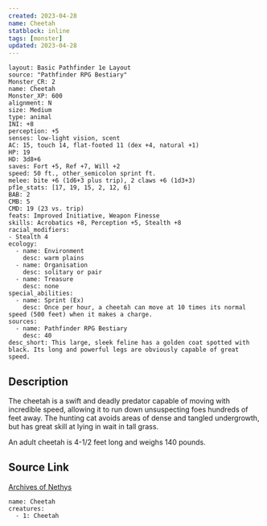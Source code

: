 ```yaml
---
created: 2023-04-28
name: Cheetah
statblock: inline
tags: [monster]
updated: 2023-04-28
---
```

```statblock
layout: Basic Pathfinder 1e Layout
source: "Pathfinder RPG Bestiary"
Monster_CR: 2
name: Cheetah
Monster_XP: 600
alignment: N
size: Medium
type: animal
INI: +8
perception: +5
senses: low-light vision, scent
AC: 15, touch 14, flat-footed 11 (dex +4, natural +1)
HP: 19
HD: 3d8+6
saves: Fort +5, Ref +7, Will +2
speed: 50 ft., other_semicolon sprint ft.
melee: bite +6 (1d6+3 plus trip), 2 claws +6 (1d3+3)
pf1e_stats: [17, 19, 15, 2, 12, 6]
BAB: 2
CMB: 5
CMD: 19 (23 vs. trip)
feats: Improved Initiative, Weapon Finesse
skills: Acrobatics +8, Perception +5, Stealth +8
racial_modifiers:
- Stealth 4
ecology:
  - name: Environment
    desc: warm plains
  - name: Organisation
    desc: solitary or pair
  - name: Treasure
    desc: none
special_abilities:
  - name: Sprint (Ex)
    desc: Once per hour, a cheetah can move at 10 times its normal speed (500 feet) when it makes a charge.
sources:
  - name: Pathfinder RPG Bestiary
    desc: 40
desc_short: This large, sleek feline has a golden coat spotted with black. Its long and powerful legs are obviously capable of great speed.
```
## Description
The cheetah is a swift and deadly predator capable of moving with incredible speed, allowing it to run down unsuspecting foes hundreds of feet away. The hunting cat avoids areas of dense and tangled undergrowth, but has great skill at lying in wait in tall grass.

An adult cheetah is 4-1/2 feet long and weighs 140 pounds.
## Source Link
[Archives of Nethys](https://aonprd.com/MonsterDisplay.aspx?ItemName=Cheetah)
```encounter-table
name: Cheetah
creatures:
  - 1: Cheetah
```
